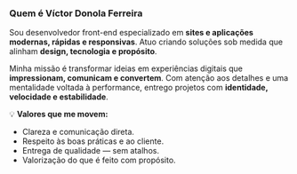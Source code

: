 ### Quem é **Víctor Donola Ferreira**

Sou desenvolvedor front-end especializado em **sites e aplicações modernas, rápidas e responsivas**.
Atuo criando soluções sob medida que alinham **design, tecnologia e propósito**.

Minha missão é transformar ideias em experiências digitais que **impressionam, comunicam e convertem**.
Com atenção aos detalhes e uma mentalidade voltada à performance, entrego projetos com **identidade, velocidade e estabilidade**.

💡 **Valores que me movem:**

* Clareza e comunicação direta.
* Respeito às boas práticas e ao cliente.
* Entrega de qualidade — sem atalhos.
* Valorização do que é feito com propósito.